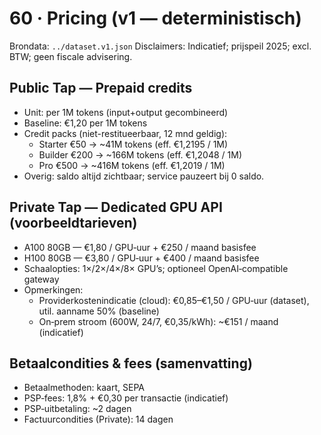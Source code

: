 # 60 · Pricing (v1 — deterministisch)

Brondata: `../dataset.v1.json`
Disclaimers: Indicatief; prijspeil 2025; excl. BTW; geen fiscale advisering.

## Public Tap — Prepaid credits

- Unit: per 1M tokens (input+output gecombineerd)
- Baseline: €1,20 per 1M tokens
- Credit packs (niet-restitueerbaar, 12 mnd geldig):
  - Starter €50 → ~41M tokens (eff. €1,2195 / 1M)
  - Builder €200 → ~166M tokens (eff. €1,2048 / 1M)
  - Pro €500 → ~416M tokens (eff. €1,2019 / 1M)
- Overig: saldo altijd zichtbaar; service pauzeert bij 0 saldo.

## Private Tap — Dedicated GPU API (voorbeeldtarieven)

- A100 80GB — €1,80 / GPU‑uur + €250 / maand basisfee
- H100 80GB — €3,80 / GPU‑uur + €400 / maand basisfee
- Schaalopties: 1×/2×/4×/8× GPU’s; optioneel OpenAI‑compatible gateway
- Opmerkingen:
  - Providerkostenindicatie (cloud): €0,85–€1,50 / GPU‑uur (dataset), util. aanname 50% (baseline)
  - On‑prem stroom (600W, 24/7, €0,35/kWh): ~€151 / maand (indicatief)

## Betaalcondities & fees (samenvatting)

- Betaalmethoden: kaart, SEPA
- PSP‑fees: 1,8% + €0,30 per transactie (indicatief)
- PSP‑uitbetaling: ~2 dagen
- Factuurcondities (Private): 14 dagen
